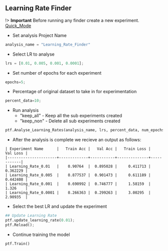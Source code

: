 ## Learning Rate Finder

!> **Important** Before running any finder create a new experiment. [Quick_Mode](quick_mode/quickmode_gluon.md)

- Set analysis Project Name
```python
analysis_name = "Learning_Rate_Finder"
```

- Select LR to analyse
```python    
lrs = [0.01, 0.005, 0.001, 0.0001]; 
```

- Set number of epochs for each experiment
```python
epochs=5;
```

- Percentage of original dataset to take in for experimentation
```python
percent_data=10;
```

- Run analysis
    - "keep_all" - Keep all the sub experiments created
    - "keep_non" - Delete all sub experiments created
```python
ptf.Analyse_Learning_Rates(analysis_name, lrs, percent_data, num_epochs=epochs, state="keep_none"); 
```

- After the analysis is complete we recieve an output as follows:

```
| Experiment Name      |   Train Acc |   Val Acc |   Train Loss |   Val Loss |
|----------------------+-------------+-----------+--------------+------------|
| Learning_Rate_0.01   |    0.90764  |  0.895028 |     0.411713 |   0.362229 |
| Learning_Rate_0.005  |    0.877537 |  0.901473 |     0.611189 |   0.442408 |
| Learning_Rate_0.001  |    0.690992 |  0.746777 |     1.58159  |   1.326    |
| Learning_Rate_0.0001 |    0.266363 |  0.299263 |     3.00295  |   2.90935  |
```

- Select the best LR and update the experiment

```python
## Update Learning Rate
ptf.update_learning_rate(0.01);
ptf.Reload();
```

- Continue training the model
```python
ptf.Train()
```